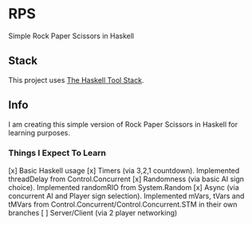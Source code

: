 # RPS
Simple Rock Paper Scissors in Haskell

## Stack
This project uses [The Haskell Tool Stack](https://docs.haskellstack.org/en/stable/README/).

## Info
I am creating this simple version of Rock Paper Scissors in Haskell for learning purposes.

### Things I Expect To Learn
[x] Basic Haskell usage
[x] Timers (via 3,2,1 countdown). Implemented threadDelay from Control.Concurrent
[x] Randomness (via basic AI sign choice). Implemented randomRIO from System.Random
[x] Async (via concurrent AI and Player sign selection). Implemented mVars, tVars and tMVars from Control.Concurrent/Control.Concurrent.STM in their own branches
[ ] Server/Client (via 2 player networking)